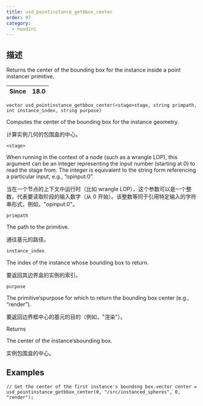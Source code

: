 ```yaml
---
title: usd_pointinstance_getbbox_center
order: 97
category:
  - houdini
---
```

    
## 描述

Returns the center of the bounding box for the instance inside a point
instancer primitive.

| Since | 18.0 |
| ----- | ---- |

`vector usd_pointinstance_getbbox_center(<stage>stage, string primpath, int instance_index, string purpose)`

Computes the center of the bounding box for the instance geometry.

计算实例几何的包围盒的中心。

`<stage>`

When running in the context of a node (such as a wrangle LOP), this argument
can be an integer representing the input number (starting at 0) to read the
stage from. The integer is equivalent to the string form referencing a
particular input, e.g., “opinput:0”.

当在一个节点的上下文中运行时（比如 wrangle
LOP），这个参数可以是一个整数，代表要读取阶段的输入数字（从 0 开始）。该整数等同于引用特定输入的字符串形式，例如，"opinput:0"。

`primpath`

The path to the primitive.

通往基元的路径。

```c
instance_index
```

The index of the instance whose bounding box to return.

要返回其边界盒的实例的索引。

`purpose`

The primitive‘spurpose for which to return the bounding box center (e.g.,
“render”).

要返回边界框中心的基元的目的（例如，"渲染"）。

Returns

The center of the instance‘sbounding box.

实例包围盒的中心。

## Examples

    // Get the center of the first instance's boundsng box.vector center = usd_pointinstance_getbbox_center(0, "/src/instanced_spheres", 0, "render");
